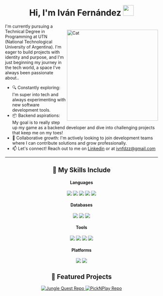 <h1 align="center"><b>Hi, I'm Iván Fernández</b> <img src="https://media.giphy.com/media/hvRJCLFzcasrR4ia7z/giphy.gif" width="35"></h1>

<img align="right" width=300px alt="Cat" src="https://media4.giphy.com/media/v1.Y2lkPTc5MGI3NjExMDB1cXBwdG5rY2V2dXA4eDUxYzBjM3Q3enRqdHV4cHBneDZ2a3NlbCZlcD12MV9pbnRlcm5hbF9naWZfYnlfaWQmY3Q9Zw/heIX5HfWgEYlW/giphy.gif" style="margin-top:20px;">

<p>
I'm currently pursuing a Technical Degree in Programming at UTN (National Technological University of Argentina). I'm eager to build projects with identity and purpose, and I'm just beginning my journey in the tech world, a space I've always been passionate about..
</p>

- 🔍 Constantly exploring: I'm super into tech and always experimenting with new software development tools.
- 📦 Backend aspirations: My goal is to really step up my game as a backend developer and dive into challenging projects that keep me on my toes!
- 🤝 Collaborative growth: I'm actively looking to join development teams where I can contribute solutions and grow professionally.
- 📫 Let's connect! Reach out to me on <a href="https://www.linkedin.com/in/ivnfdzz/">Linkedin</a> or at <a href="mailto:ivnfdzz@gmail.com">ivnfdzz@gmail.com</a>

---

<h2 align="center">🧠 My Skills Include</h2>

<h4 align="center">Languages</h4>
<p align="center">
  <img src="https://img.shields.io/badge/python-3670A0?style=for-the-badge&logo=python&logoColor=white">
  <img src="https://img.shields.io/badge/java-%23ED8B00.svg?style=for-the-badge&logo=openjdk&logoColor=white">
  <img src="https://img.shields.io/badge/HTML5-E34F26?style=for-the-badge&logo=html5&logoColor=white">
  <img src="https://img.shields.io/badge/CSS3-1572B6?style=for-the-badge&logo=css3&logoColor=white">
  <img src="https://img.shields.io/badge/javascript-%23323330.svg?style=for-the-badge&logo=javascript&logoColor=%23F7DF1E">
</p>

<h4 align="center">Databases</h4>
<p align="center">
  <img src="https://img.shields.io/badge/mysql-4479A1.svg?style=for-the-badge&logo=mysql&logoColor=white">
  <img src="https://img.shields.io/badge/sqlite-%2307405e.svg?style=for-the-badge&logo=sqlite&logoColor=white">
  <img src="https://img.shields.io/badge/MongoDB-%234ea94b.svg?style=for-the-badge&logo=mongodb&logoColor=white">
</p>

<h4 align="center">Tools</h4>
<p align="center">
  <img src="https://img.shields.io/badge/git-%23F05033.svg?style=for-the-badge&logo=git&logoColor=white">
  <img src="https://img.shields.io/badge/Docker-2CA5E0?style=for-the-badge&logo=docker&logoColor=white">
  <img src="https://img.shields.io/badge/node.js-6DA55F?style=for-the-badge&logo=node.js&logoColor=white">
  <img src="https://img.shields.io/badge/Postman-FF6C37?style=for-the-badge&logo=Postman&logoColor=white">
</p>


<h4 align="center">Platforms</h4>
<p align="center">
  <img src="https://img.shields.io/badge/VSCode-0078D4?style=for-the-badge&logo=visual%20studio%20code&logoColor=white">
  <img src="https://img.shields.io/badge/NetBeansIDE-1B6AC6.svg?style=for-the-badge&logo=apache-netbeans-ide&logoColor=white">
</p>

<h2 align="center">🚀 Featured Projects</h2>
<p align="center">
  <a href="https://github.com/Ivnfdzz/Jungle_Quest">
    <img src="https://github-readme-stats.vercel.app/api/pin/?username=Ivnfdzz&repo=Jungle_Quest&theme=tokyonight&show_icons=true" alt="Jungle Quest Repo" />
  </a>
  <a href="https://github.com/Ivnfdzz/PickNPlay">
    <img src="https://github-readme-stats.vercel.app/api/pin/?username=Ivnfdzz&repo=PickNPlay&theme=tokyonight&show_icons=true" alt="PickNPlay Repo" />
  </a>
</p>

